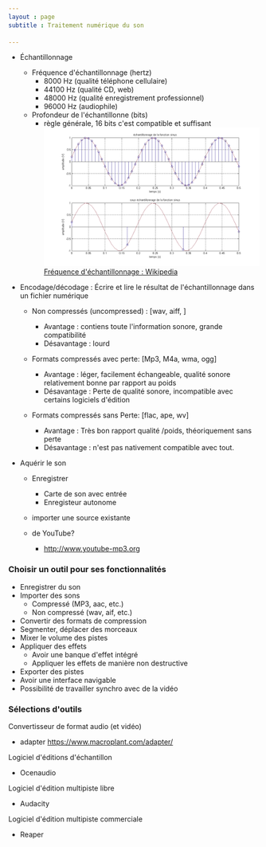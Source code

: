 ```yaml
---
layout : page  
subtitle : Traitement numérique du son

---
```


* Échantillonnage
	* Fréquence d'échantillonnage  (hertz)
		* 8000 Hz (qualité téléphone cellulaire)
		* 44100 Hz (qualité CD, web)
		* 48000 Hz (qualité enregistrement professionnel)
		* 96000 Hz (audiophile)
	* Profondeur de l'échantillonne (bits)
		* règle générale,  16 bits c'est compatible et suffisant  
![échantillonnage](../img/Echantillonnages_sinus.png)
 [Fréquence d'échantillonnage : Wikipedia ](http://fr.wikipedia.org/wiki/Fréquence_d'échantillonnage)



* Encodage/décodage :
Écrire et lire le résultat de l'échantillonnage dans un fichier numérique

	* Non compressés (uncompressed) : [wav, aiff, ]
		* Avantage : contiens toute l'information sonore, grande compatibilité
		* Désavantage : lourd  

	* Formats compressés avec perte: [Mp3, M4a, wma, ogg]
		* Avantage : léger,  facilement échangeable, qualité sonore relativement bonne par rapport au poids
		* Désavantage : Perte de qualité sonore, incompatible avec certains logiciels d'édition

	* Formats compressés sans Perte: [flac, ape, wv]
		* Avantage : Très bon rapport qualité /poids,  théoriquement sans perte
		* Désavantage : n'est pas nativement compatible avec tout.   



* Aquérir le son
	* Enregistrer
		* Carte de son avec entrée
		* Enregisteur autonome

	* importer une source existante  
	* de YouTube?
		* http://www.youtube-mp3.org


### Choisir un outil pour ses fonctionnalités
* Enregistrer du son
* Importer des sons
	* Compressé (MP3, aac, etc.)
	* Non compressé (wav, aif, etc.)
* Convertir des formats de compression
* Segmenter, déplacer des morceaux
* Mixer le volume des pistes
* Appliquer des effets
	* Avoir une banque d'effet intégré
	* Appliquer les effets de manière non destructive
* Exporter des pistes
* Avoir une interface navigable
* Possibilité de travailler synchro avec de la vidéo

### Sélections d'outils
Convertisseur de format audio (et vidéo)
- adapter
https://www.macroplant.com/adapter/

Logiciel d'éditions d'échantillon
- Ocenaudio

Logiciel d'édition multipiste libre
- Audacity

Logiciel d'édition multipiste commerciale
- Reaper
